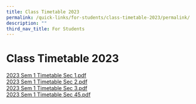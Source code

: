 ```yaml
---
title: Class Timetable 2023
permalink: /quick-links/for-students/class-timetable-2023/permalink/
description: ""
third_nav_title: For Students
---
```

Class Timetable 2023
====================

[2023 Sem 1 Timetable Sec 1.pdf](https://newtownsec.moe.edu.sg/qql/slot/u174/2023%20Timetable/2023%20Class%20Timetable(Sem%201)/2023%20Sem%201%20Timetable%20Sec%201.pdf)  
[2023 Sem 1 Timetable Sec 2.pdf](https://newtownsec.moe.edu.sg/qql/slot/u174/2023%20Timetable/2023%20Class%20Timetable(Sem%201)/2023%20Sem%201%20Timetable%20Sec%202.pdf)  
[2023 Sem 1 Timetable Sec 3.pdf](https://newtownsec.moe.edu.sg/qql/slot/u174/2023%20Timetable/2023%20Class%20Timetable(Sem%201)/2023%20Sem%201%20Timetable%20Sec%203.pdf)  
[2023 Sem 1 Timetable Sec 45.pdf](https://newtownsec.moe.edu.sg/qql/slot/u174/2023%20Timetable/2023%20Class%20Timetable(Sem%201)/2023%20Sem%201%20Timetable%20Sec%2045.pdf)